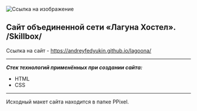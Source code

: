 ![Ссылка на изображение](https://andreyfedyukin.github.io/lagoona/img/Logo.png)

## Сайт объединенной сети «Лагуна Хостел». /Skillbox/

Ссылка на сайт - <https://andreyfedyukin.github.io/lagoona/>

---

**_Стек технологий применённых при создании сайта:_**

- HTML
- CSS

___

Исходный макет сайта находится в папке PPixel.
